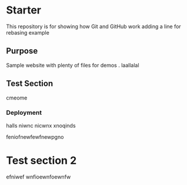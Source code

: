 # Starter

This repository is for showing how Git and GitHub work
adding a line for rebasing example

## Purpose

Sample website with plenty of files for demos . laallalal

## Test Section

cmeome

### Deployment

halls niwnc nicwnx xnoqinds

feniofnewfewfnewpgno

# Test section 2
efniwef
wnfioewnfoewnfw
